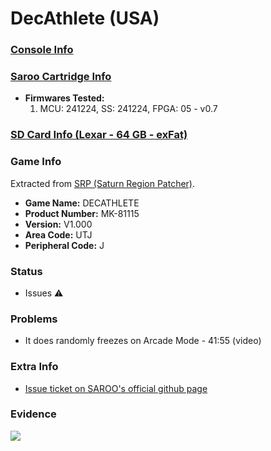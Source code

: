 # DecAthlete (USA)

### [Console Info](../../../../../Info/Consoles/VA13/README.md)

### [Saroo Cartridge Info](../../../../../Info/Cartridges/GuangzhouSanStarOnlineShop/1.6/README.md)

- <b>Firmwares Tested:</b>
  1. MCU: 241224, SS: 241224, FPGA: 05 - v0.7

### [SD Card Info (Lexar - 64 GB - exFat)](../../../../../Info/SdCards/Lexar/64GB/exfat/README.md)

### Game Info

Extracted from [SRP (Saturn Region Patcher)](https://segaxtreme.net/resources/saturn-region-patcher.81/download).

- <b>Game Name:</b> DECATHLETE
- <b>Product Number:</b> MK-81115
- <b>Version:</b> V1.000
- <b>Area Code:</b> UTJ
- <b>Peripheral Code:</b> J

### Status

- Issues :warning:

### Problems

- It does randomly freezes on Arcade Mode - 41:55 (video)

### Extra Info

- [Issue ticket on SAROO's official github page](https://github.com/tpunix/SAROO/issues/294)

### Evidence

[![](https://img.youtube.com/vi/75WZk4qpp54/0.jpg)](https://www.youtube.com/watch?v=75WZk4qpp54)
